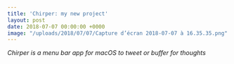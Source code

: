 ```yaml
---
title: 'Chirper: my new project'
layout: post
date: 2018-07-07 00:00:00 +0000
image: "/uploads/2018/07/07/Capture d’écran 2018-07-07 à 16.35.35.png"
---
```

_Chirper is a menu bar app for macOS to tweet or buffer for thoughts_